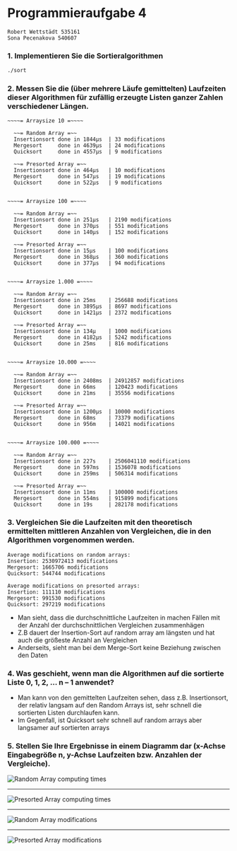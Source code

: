 # Programmieraufgabe 4
    Robert Wettstädt 535161
    Sona Pecenakova 540607


### 1. Implementieren Sie die Sortieralgorithmen
```bash
./sort
```

### 2. Messen Sie die (über mehrere Läufe gemittelten) Laufzeiten dieser Algorithmen für zufällig erzeugte Listen ganzer Zahlen verschiedener Längen.
```
~~~~= Arraysize 10 =~~~~

  ~~= Random Array =~~
  Insertionsort done in 1844µs  | 33 modifications
  Mergesort     done in 4639µs  | 24 modifications
  Quicksort     done in 4557µs  | 9 modifications

  ~~= Presorted Array =~~
  Insertionsort done in 464µs   | 10 modifications
  Mergesort     done in 547µs   | 19 modifications
  Quicksort     done in 522µs   | 9 modifications


~~~~= Arraysize 100 =~~~~

  ~~= Random Array =~~
  Insertionsort done in 251µs   | 2190 modifications
  Mergesort     done in 370µs   | 551 modifications
  Quicksort     done in 140µs   | 152 modifications

  ~~= Presorted Array =~~
  Insertionsort done in 15µs    | 100 modifications
  Mergesort     done in 368µs   | 360 modifications
  Quicksort     done in 377µs   | 94 modifications


~~~~= Arraysize 1.000 =~~~~

  ~~= Random Array =~~
  Insertionsort done in 25ms    | 256688 modifications
  Mergesort     done in 3895µs  | 8697 modifications
  Quicksort     done in 1421µs  | 2372 modifications

  ~~= Presorted Array =~~
  Insertionsort done in 134µ    | 1000 modifications
  Mergesort     done in 4182µs  | 5242 modifications
  Quicksort     done in 25ms    | 816 modifications


~~~~= Arraysize 10.000 =~~~~

  ~~= Random Array =~~
  Insertionsort done in 2408ms  | 24912857 modifications
  Mergesort     done in 66ms    | 120423 modifications
  Quicksort     done in 21ms    | 35556 modifications

  ~~= Presorted Array =~~
  Insertionsort done in 1200µs  | 10000 modifications
  Mergesort     done in 68ms    | 73379 modifications
  Quicksort     done in 956m    | 14021 modifications


~~~~= Arraysize 100.000 =~~~~

  ~~= Random Array =~~
  Insertionsort done in 227s    | 2506041110 modifications
  Mergesort     done in 597ms   | 1536078 modifications
  Quicksort     done in 259ms   | 506314 modifications

  ~~= Presorted Array =~~
  Insertionsort done in 11ms    | 100000 modifications
  Mergesort     done in 554ms   | 915899 modifications
  Quicksort     done in 19s     | 282178 modifications
```

### 3. Vergleichen Sie die Laufzeiten mit den theoretisch ermittelten mittleren Anzahlen von Vergleichen, die in den Algorithmen vorgenommen werden.
```
Average modifications on random arrays:
Insertion: 2530972413 modifications
Mergesort: 1665706 modifications
Quicksort: 544744 modifications

Average modifications on presorted arrays:
Insertion: 111110 modifications
Mergesort: 991530 modifications
Quicksort: 297219 modifications
```

- Man sieht, dass die durchschnittliche Laufzeiten in machen Fällen mit der Anzahl der durchschnittlichen Vergleichen zusammenhägen
- Z.B dauert der Insertion-Sort auf random array am längsten und hat auch die größeste Anzahl an Vergleichen
- Anderseits, sieht man bei dem Merge-Sort keine Beziehung zwischen den Daten

### 4. Was geschieht, wenn man die Algorithmen auf die sortierte Liste 0, 1, 2, ... n – 1 anwendet?
- Man kann von den gemittelten Laufzeiten sehen, dass z.B. Insertionsort, der relativ langsam auf den Random Arrays ist, sehr schnell die sortierten Listen durchlaufen kann.
- Im Gegenfall, ist Quicksort sehr schnell auf random arrays aber langsamer auf sortierten arrays

### 5. Stellen Sie Ihre Ergebnisse in einem Diagramm dar (x-Achse Eingabegröße n, y-Achse Laufzeiten bzw. Anzahlen der Vergleiche).
![Random Array computing times](http://rawgit.com/r-wettstaedt/htw-algorithms_and_optimizations/feature/dev-robert/ue04/01.png)

---

![Presorted Array computing times](http://rawgit.com/r-wettstaedt/htw-algorithms_and_optimizations/feature/dev-robert/ue04/02.png)

---

![Random Array modifications](http://rawgit.com/r-wettstaedt/htw-algorithms_and_optimizations/feature/dev-robert/ue04/03.png)

---

![Presorted Array modifications](http://rawgit.com/r-wettstaedt/htw-algorithms_and_optimizations/feature/dev-robert/ue04/04.png)
